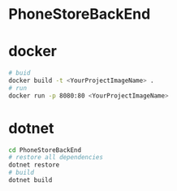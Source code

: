 # PhoneStoreBackEnd

# docker
```bash
# buid
docker build -t <YourProjectImageName> .
# run
docker run -p 8080:80 <YourProjectImageName>
``` 

# dotnet
```bash
cd PhoneStoreBackEnd
# restore all dependencies
dotnet restore
# build
dotnet build
```
